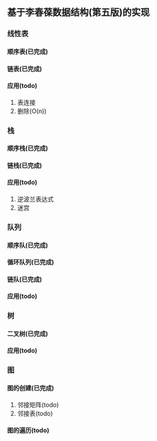 ## 基于李春葆数据结构(第五版)的实现
### 线性表
#### 顺序表(已完成)
#### 链表(已完成)
#### 应用(todo)
1.  表连接
2.  删除(O(n))
### 栈
#### 顺序栈(已完成)
#### 链栈(已完成)
#### 应用(todo)
1.  逆波兰表达式
2.  迷宫
### 队列
#### 顺序队(已完成)
#### 循环队列(已完成)
#### 链队(已完成)
#### 应用(todo)
### 树
#### 二叉树(已完成)
#### 应用(todo)

### 图
#### 图的创建(已完成)
1. 邻接矩阵(todo)
2. 邻接表(todo)
#### 图的遍历(todo)

